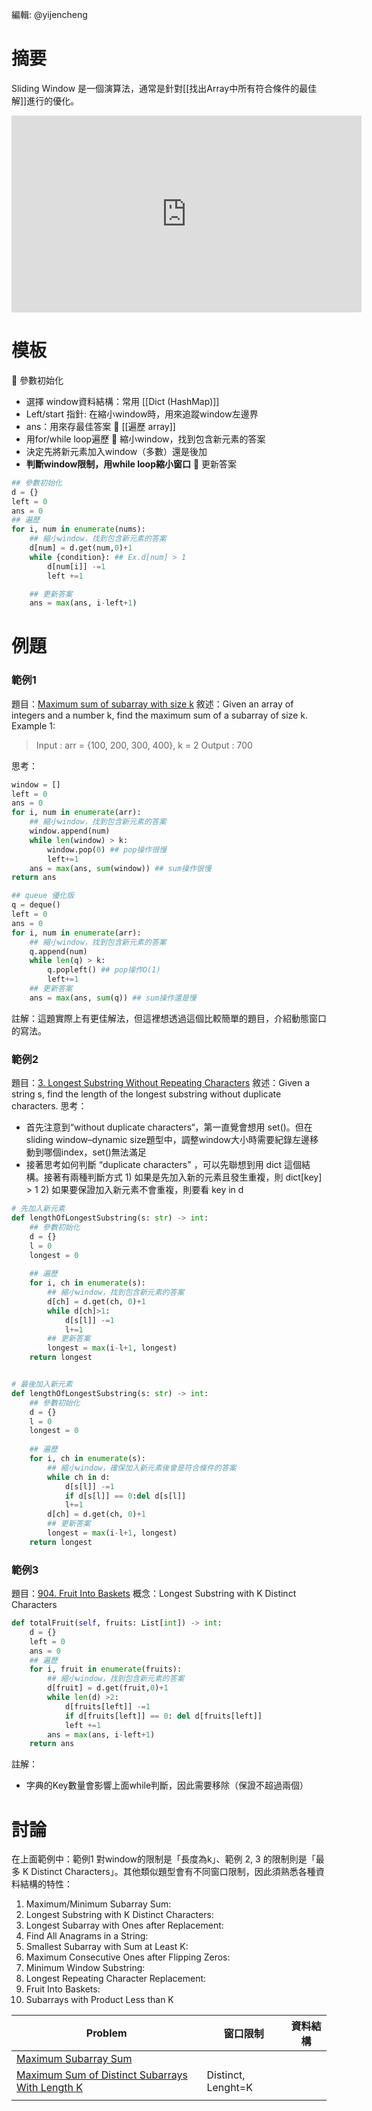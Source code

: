 編輯: @yijencheng
# 摘要
Sliding Window 是一個演算法，通常是針對[[找出Array中所有符合條件的最佳解]]進行的優化。
<iframe width="560" height="315" src="https://www.youtube.com/embed/GcW4mgmgSbw?si=ZTYGQGikCAgV818X" title="YouTube video player" frameborder="0" allow="accelerometer; autoplay; clipboard-write; encrypted-media; gyroscope; picture-in-picture; web-share" referrerpolicy="strict-origin-when-cross-origin" allowfullscreen></iframe>


# 模板

🍎 參數初始化
* 選擇 window資料結構：常用 [[Dict (HashMap)]]
* Left/start 指針: 在縮小window時，用來追蹤window左邊界
* ans：用來存最佳答案
🍎 [[遍歷 array]] 
* 用for/while loop遍歷
🍎 縮小window，找到包含新元素的答案
* 決定先將新元素加入window（多數）還是後加
* **判斷window限制，用while loop縮小窗口**
🍎 更新答案
```python
## 參數初始化
d = {}
left = 0 
ans = 0
## 遍歷
for i, num in enumerate(nums):
	## 縮小window，找到包含新元素的答案
	d[num] = d.get(num,0)+1
	while {condition}: ## Ex.d[num] > 1
		d[num[i]] -=1
		left +=1

	## 更新答案
	ans = max(ans, i-left+1)
```

# 例題
### 範例1
題目：[Maximum sum of subarray with size k](https://www.geeksforgeeks.org/dsa/find-maximum-minimum-sum-subarray-size-k/)
敘述：Given an array of integers and a number k, find the maximum sum of a subarray of size k.
Example 1: 
> Input  : arr = {100, 200, 300, 400},  k = 2
> Output : 700

思考：
```python
window = []
left = 0
ans = 0
for i, num in enumerate(arr):
	## 縮小window，找到包含新元素的答案
	window.append(num) 
	while len(window) > k:
		window.pop(0) ## pop操作很慢
		left+=1
	ans = max(ans, sum(window)) ## sum操作很慢
return ans
```
```python
## queue 優化版
q = deque()
left = 0
ans = 0
for i, num in enumerate(arr):
	## 縮小window，找到包含新元素的答案
	q.append(num) 
	while len(q) > k:
		q.popleft() ## pop操作O(1)
		left+=1
	## 更新答案
	ans = max(ans, sum(q)) ## sum操作還是慢
```
註解：這題實際上有更佳解法，但這裡想透過這個比較簡單的題目，介紹動態窗口的寫法。

### 範例2
題目：[3. Longest Substring Without Repeating Characters](https://leetcode.com/problems/longest-substring-without-repeating-characters/)
敘述：Given a string s, find the length of the longest substring without duplicate characters.
思考：
* 首先注意到“without duplicate characters“，第一直覺會想用 set()。但在sliding window–dynamic size題型中，調整window大小時需要紀錄左邊移動到哪個index，set()無法滿足
* 接著思考如何判斷 “duplicate characters" ，可以先聯想到用 dict 這個結構。接著有兩種判斷方式 1) 如果是先加入新的元素且發生重複，則 dict[key] > 1 2) 如果要保證加入新元素不會重複，則要看 key in d
```python
# 先加入新元素
def lengthOfLongestSubstring(s: str) -> int:
	## 參數初始化
	d = {}
	l = 0
	longest = 0
	
	## 遍歷
	for i, ch in enumerate(s):
		## 縮小window，找到包含新元素的答案
		d[ch] = d.get(ch, 0)+1
		while d[ch]>1:
			d[s[l]] -=1
			l+=1
		## 更新答案
		longest = max(i-l+1, longest)
	return longest


# 最後加入新元素
def lengthOfLongestSubstring(s: str) -> int:
	## 參數初始化
	d = {}
	l = 0
	longest = 0
	
	## 遍歷
	for i, ch in enumerate(s):
		## 縮小window，確保加入新元素後會是符合條件的答案
		while ch in d:
			d[s[l]] -=1
			if d[s[l]] == 0:del d[s[l]]
			l+=1
		d[ch] = d.get(ch, 0)+1
		## 更新答案
		longest = max(i-l+1, longest)
	return longest
```

### 範例3
題目：[904. Fruit Into Baskets](https://leetcode.com/problems/fruit-into-baskets/description/)
概念：Longest Substring with K Distinct Characters
```python
def totalFruit(self, fruits: List[int]) -> int:
	d = {}
	left = 0
	ans = 0
	## 遍歷
	for i, fruit in enumerate(fruits):
		## 縮小window，找到包含新元素的答案
		d[fruit] = d.get(fruit,0)+1
		while len(d) >2:
			d[fruits[left]] -=1
			if d[fruits[left]] == 0: del d[fruits[left]] 
			left +=1
		ans = max(ans, i-left+1)
	return ans
```
註解：
* 字典的Key數量會影響上面while判斷，因此需要移除（保證不超過兩個）
# 討論
在上面範例中：範例1 對window的限制是「長度為k」、範例 2, 3 的限制則是「最多 K Distinct Characters」。其他類似題型會有不同窗口限制，因此須熟悉各種資料結構的特性：

1. Maximum/Minimum Subarray Sum:
2. Longest Substring with K Distinct Characters:
3. Longest Subarray with Ones after Replacement:
4. Find All Anagrams in a String:
5. Smallest Subarray with Sum at Least K:
6. Maximum Consecutive Ones after Flipping Zeros:
7. Minimum Window Substring:
8. Longest Repeating Character Replacement:
9. Fruit Into Baskets:
10. Subarrays with Product Less than K

| Problem                                                                                                                          | 窗口限制               | 資料結構 |
| -------------------------------------------------------------------------------------------------------------------------------- | ------------------ | ---- |
| [Maximum Subarray Sum](https://leetcode.com/problems/maximum-subarray)                                                           |                    |      |
| [Maximum Sum of Distinct Subarrays With Length K](https://leetcode.com/problems/maximum-sum-of-distinct-subarrays-with-length-k) | Distinct, Lenght=K |      |
|                                                                                                                                  |                    |      |

